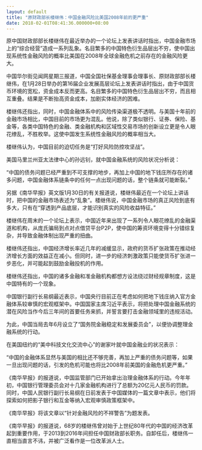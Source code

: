 ```yaml
---
layout: default
title: "原财政部长楼继伟：中国金融风险比美国2008年前的更严重"
date: 2018-02-01T08:41:36.000000+08:00
---
```


原中国财政部部长楼继伟在最近举办的一个论坛上发表讲话时指出，中国金融市场上的“综合经营”造成一系列乱象。名目繁多的中国特色衍生品层出不穷，使中国出现系统性金融风险的概率比美国在2008年全球金融危机之前存在的金融风险更大。

中国华尔街见闻网星期三报道，中国全国社保基金理事会理事长、原财政部部长楼继伟，在1月28日举办的第16届企业发展高层论坛上发表讲话时指出，由于中国货币环境的宽松，资金成本反而更高。名目繁多的中国特色衍生品层出不穷，而且相互重叠。结果是不断抬高资金成本，加剧实体经济的困难。

楼继伟还指出，同时，中国金融体系中的风险传染渠道极不透明。与美国十年前的金融市场相比，中国目前的市场更为混乱。他说，除了类似银行、证券、保险、基金等，各类中国特色的金融、类金融机构和区域性交易市场的创新设立更是令人眼花缭乱，不胜枚举。这使中国发生系统性金融风险的概率相当大。

楼继伟认为，中国目前的迫切任务是“打好风险防控攻坚战”。

美国马里兰州亚太法律中心的孙远钊，就中国金融系统的风险状况分析说：

“中国的债务问题已经严重到不可支撑的地步，再加上中国的地下钱庄所存在的诸多问题，中国金融体系链条中的任何一点出现问题的话，整个链条就可能断裂。”

另据《南华早报》英文版1月30日的有关报道说，楼继伟最近在一个论坛上讲话时，把中国的金融市场表述为“乱象”。楼继伟说，中国金融市场的真正风险到底有多大，只有在“穿透到产品底层，才能识别真实的风险收益特征。”

楼继伟在周末的一个论坛上表示，中国近年来出现了一系列令人眼花缭乱的金融渠道和机构，从庞氏骗局到点对点借贷平台P2P，使中国的筹资环境变得十分错综复杂，并导致金融体制出现严重的扭曲。

楼继伟还指出，中国经济增长率近几年的减缓显示，政府的货币扩张政策在推动经济增长方面的效益正在减小。但同时，进一步的经济刺激政策只能使货币扩张进一步恶化，并可能起到鼓励金融投机的作用。

楼继伟还指出，中国的诸多金融和准金融机构都想方设法绕过财经规章制度，这是中国特有的一个现象。

中国银行副行长易纲最近表示，中国央行目前正在考虑如何把地下钱庄纳入官方金融体系较审慎的宏观框架中。中国国家主席习近平表示，将把处理中国金融系统的潜在风险当作今后三年间的首要任务来抓，并誓言要打击金融领域里的违规活动。

为此，中国当局去年6月设立了“国务院金融稳定和发展委员会”，以便协调整理金融系统的行动。

在美国纽约的“美中科技文化交流中心”的谢家叶就中国金融业的状况表示：

“中国的金融体系显然与美国的相比还不够完善，再加上严重的债务问题等，如果一旦出现问题的话，引发的危机可能也将比2008年前美国的金融危机更严重。”

《南华早报》的报道说，中国监管部门已开始拿出治理金融体系的行动。今年年初，中国银行管理委员会对十几家金融机构进行了总额为20亿元人民币的罚款。同时，中国人民银行副行长易纲在日前发表于中国媒体的一篇文章中表示，他们将探索如何把影子银行和互金等纳入宏观审慎政策框架中。

《南华早报》将该文章以“针对金融风险的不祥警告”为题发表。

《南华早报》的报道说，68岁的楼继伟曾对始于上世纪80年代的中国的经济改革起到重要作用，于2013到2016年间担任中国财政部长职务。自卸任后，楼继伟一直相当直言不讳，并被广泛看作是一位改革派人士。

